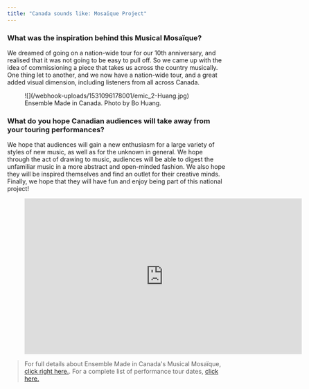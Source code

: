 ```yaml
---
title: "Canada sounds like: Mosaïque Project"
---
```


### What was the inspiration behind this Musical Mosaïque?

We dreamed of going on a nation-wide tour for our 10th anniversary, and realised that it was not going to be easy to pull off. So we came up with the idea of commissioning a piece that takes us across the country musically. One thing let to another, and we now have a nation-wide tour, and a great added visual dimension, including listeners from all across Canada.

<figure data-type="image">
![](/webhook-uploads/1531096178001/emic_2-Huang.jpg)
<figcaption>Ensemble Made in Canada. Photo by Bo Huang.</figcaption>
</figure>

### What do you hope Canadian audiences will take away from your touring performances?

We hope that audiences will gain a new enthusiasm for a large variety of styles of new music, as well as for the unknown in general. We hope through the act of drawing to music, audiences will be able to digest the unfamiliar music in a more abstract and open-minded fashion. We also hope they will be inspired themselves and find an outlet for their creative minds.  Finally, we hope that they will have fun and enjoy being part of this national project!

<figure data-type="video">
<iframe width="640" height="360" src="https://www.youtube.com/embed/-RH9dBTW_kQ?list=PLFwYc7IVissZ0owB13vtwEFtu6Q8ymUEw" frameborder="0" allow="autoplay; encrypted-media" allowfullscreen></iframe>
</figure>

>For full details about Ensemble Made in Canada's Musical Mosaïque, [click right here.](https://www.ensemblemadeincanada.com/mosaique-project/about-the-project/). For a complete list of performance tour dates, [click here.](https://www.ensemblemadeincanada.com/mosaique-project/tour-2/)

